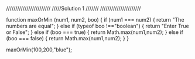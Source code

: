 ////////////////////////
/////Solution 1 ///////
//////////////////////

function maxOrMin (num1, num2, boo) {
    if (num1 === num2) {
		return "The numbers are equal";
	}
	else if (typeof boo !=="boolean") {
		return "Enter True or False";
	}
	else if (boo === true) {
			return Math.max(num1,num2);
	}
	else if (boo === false) {
		return Math.max(num1,num2);
	}
}

maxOrMin(100,200,"blue");

